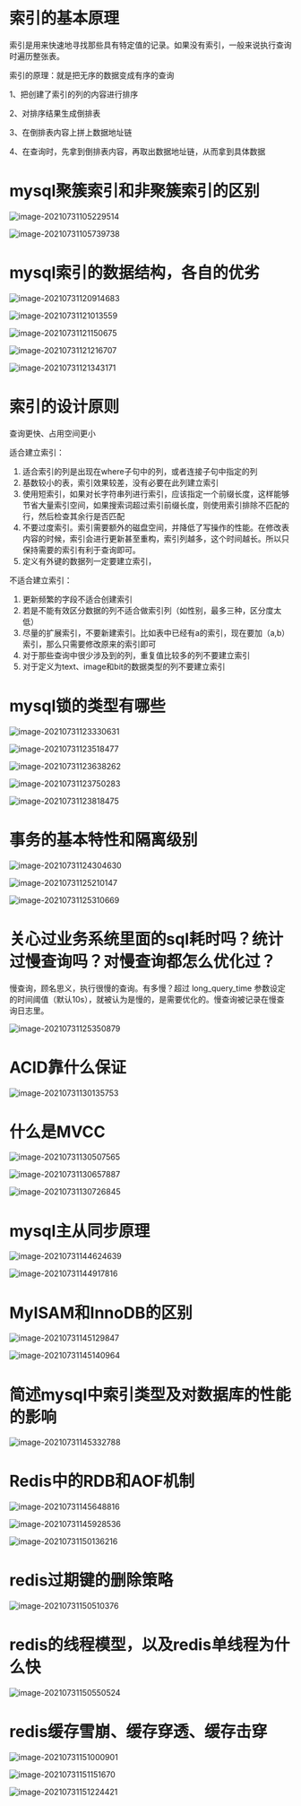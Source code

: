 # 索引的基本原理

索引是用来快速地寻找那些具有特定值的记录。如果没有索引，一般来说执行查询时遍历整张表。

索引的原理：就是把无序的数据变成有序的查询

1、把创建了索引的列的内容进行排序

2、对排序结果生成倒排表

3、在倒排表内容上拼上数据地址链

4、在查询时，先拿到倒排表内容，再取出数据地址链，从而拿到具体数据

# mysql聚簇索引和非聚簇索引的区别

![image-20210731105229514](image/image-20210731105229514.png)

![image-20210731105739738](image/image-20210731105739738.png)

# mysql索引的数据结构，各自的优劣

![image-20210731120914683](image/image-20210731120914683.png)

![image-20210731121013559](image/image-20210731121013559.png)

![image-20210731121150675](image/image-20210731121150675.png)

![image-20210731121216707](image/image-20210731121216707.png)

![image-20210731121343171](image/image-20210731121343171.png)

# 索引的设计原则

查询更快、占用空间更小

适合建立索引：

1. 适合索引的列是出现在where子句中的列，或者连接子句中指定的列
2. 基数较小的表，索引效果较差，没有必要在此列建立索引
3. 使用短索引，如果对长字符串列进行索引，应该指定一个前缀长度，这样能够节省大量索引空间，如果搜索词超过索引前缀长度，则使用索引排除不匹配的行，然后检查其余行是否匹配
4. 不要过度索引。索引需要额外的磁盘空间，并降低了写操作的性能。在修改表内容的时候，索引会进行更新甚至重构，索引列越多，这个时间越长。所以只保持需要的索引有利于查询即可。
5. 定义有外键的数据列一定要建立索引，

不适合建立索引：

1. 更新频繁的字段不适合创建索引
2. 若是不能有效区分数据的列不适合做索引列（如性别，最多三种，区分度太低）
3. 尽量的扩展索引，不要新建索引。比如表中已经有a的索引，现在要加（a,b）索引，那么只需要修改原来的索引即可
4. 对于那些查询中很少涉及到的列，重复值比较多的列不要建立索引
5. 对于定义为text、image和bit的数据类型的列不要建立索引

# mysql锁的类型有哪些

![image-20210731123330631](image/image-20210731123330631.png)

![image-20210731123518477](image/image-20210731123518477.png)

![image-20210731123638262](image/image-20210731123638262.png)

![image-20210731123750283](image/image-20210731123750283.png)

![image-20210731123818475](image/image-20210731123818475.png)

# 事务的基本特性和隔离级别

![image-20210731124304630](image/image-20210731124304630.png)

![image-20210731125210147](image/image-20210731125210147.png)

![image-20210731125310669](image/image-20210731125310669.png)

# 关心过业务系统里面的sql耗时吗？统计过慢查询吗？对慢查询都怎么优化过？

慢查询，顾名思义，执行很慢的查询。有多慢？超过 long_query_time 参数设定的时间阈值（默认10s），就被认为是慢的，是需要优化的。慢查询被记录在慢查询日志里。

![image-20210731125350879](image/image-20210731125350879.png)

# ACID靠什么保证

![image-20210731130135753](image/image-20210731130135753.png)

# 什么是MVCC

![image-20210731130507565](image/image-20210731130507565.png)

![image-20210731130657887](image/image-20210731130657887.png)

![image-20210731130726845](image/image-20210731130726845.png)

# mysql主从同步原理

![image-20210731144624639](image/image-20210731144624639.png)

![image-20210731144917816](image/image-20210731144917816.png)

# MyISAM和InnoDB的区别

![image-20210731145129847](image/image-20210731145129847.png)

![image-20210731145140964](image/image-20210731145140964.png)

# 简述mysql中索引类型及对数据库的性能的影响

![image-20210731145332788](image/image-20210731145332788.png)

# Redis中的RDB和AOF机制

![image-20210731145648816](image/image-20210731145648816.png)

![image-20210731145928536](image/image-20210731145928536.png)

![image-20210731150136216](image/image-20210731150136216.png)

# redis过期键的删除策略

![image-20210731150510376](image/image-20210731150510376.png)

# redis的线程模型，以及redis单线程为什么快

![image-20210731150550524](image/image-20210731150550524.png)

# redis缓存雪崩、缓存穿透、缓存击穿

![image-20210731151000901](image/image-20210731151000901.png)

![image-20210731151151670](image/image-20210731151151670.png)

![image-20210731151224421](image/image-20210731151224421.png)

